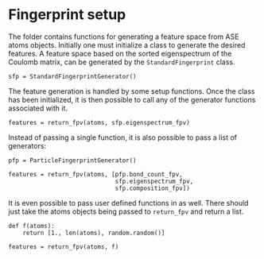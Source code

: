 # Fingerprint setup

The folder contains functions for generating a feature space from ASE atoms
objects. Initially one must initialize a class to generate the desired
features. A feature space based on the sorted eigenspectrum of the Coulomb
matrix, can be generated by the `StandardFingerprint` class.

    sfp = StandardFingerprintGenerator()

The feature generation is handled by some setup functions. Once the class has
been initialized, it is then possible to call any of the generator functions
associated with it.

    features = return_fpv(atoms, sfp.eigenspectrum_fpv)

Instead of passing a single function, it is also possible to pass a list of
generators:

    pfp = ParticleFingerprintGenerator()

    features = return_fpv(atoms, [pfp.bond_count_fpv,
                                  sfp.eigenspectrum_fpv,
                                  sfp.composition_fpv])

It is even possible to pass user defined functions in as well. There should
just take the atoms objects being passed to `return_fpv` and return a list.

    def f(atoms):
        return [1., len(atoms), random.random()]

    features = return_fpv(atoms, f)
